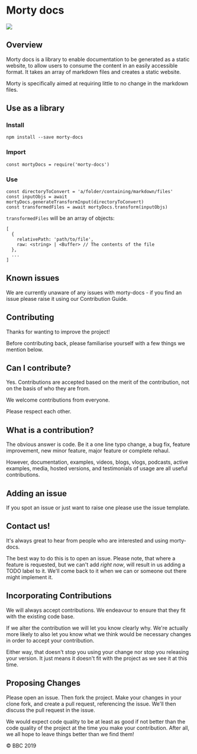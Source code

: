 # Morty docs

![](https://api.travis-ci.com/bbc/morty-docs.svg?branch=master)

## Overview 
Morty docs is a library to enable documentation to be generated as a static website, to allow users to consume the content in an easily accessible format. It takes an array of markdown files and creates a static website. 

Morty is specifically aimed at requiring little to no change in the markdown files.

## Use as a library 

### Install

`npm install --save morty-docs`

### Import

`const mortyDocs = require('morty-docs')`

### Use

```
const directoryToConvert = 'a/folder/containing/markdown/files'
const inputObjs = await mortyDocs.generateTransformInput(directoryToConvert)
const transformedFiles = await mortyDocs.transform(inputObjs)
```

`transformedFiles` will be an array of objects:

```
[
  {
    relativePath: 'path/to/file',
    raw: <string> | <Buffer> // The contents of the file
  },
  ...
]
```

## Known issues 

We are currently unaware of any issues with morty-docs - if you find an issue please raise it using our Contribution Guide. 

## Contributing

Thanks for wanting to improve the project!

Before contributing back, please familiarise yourself with a few things
we mention below.

## Can I contribute?

Yes.  Contributions are accepted based on the merit of the contribution,
not on the basis of who they are from.

We welcome contributions from everyone. 

Please respect each other.

## What is a contribution?

The obvious answer is code.  Be it a one line typo change, a bug fix,
feature improvement, new minor feature, major feature or complete rehaul.

However, documentation, examples, videos, blogs, vlogs, podcasts, active
examples, media, hosted versions, and testimonials of usage are all
useful contributions. 

## Adding an issue

If you spot an issue or just want to raise one please use the issue template.

## Contact us!

It's always great to hear from people who are interested and
using morty-docs. 

The best way to do this is to open an issue.  Please note, that where a
feature is requested, but we can't add *right now*, will result in us
adding a TODO label to it. We'll come back to it when we can or someone
out there might implement it.

## Incorporating Contributions

We will always accept contributions. We endeavour to ensure that they 
fit with the existing code base. 

If we alter the contribution we will let you know clearly why. We're
actually more likely to also let you know what we think would be
necessary changes in order to accept your contribution.

Either way, that doesn't stop you using your change nor stop you releasing
your version.  It just means it doesn't fit with the project as we see it
at this time.

## Proposing Changes

Please open an issue.  Then fork the project.  Make your changes in your
clone fork, and create a pull request, referencing the issue. We'll then
discuss the pull request in the issue.

We would expect code quality to be at least as good if not better than
the code quality of the project at the time you make your contribution.
After all, we all hope to leave things better than we find them!

© BBC 2019
